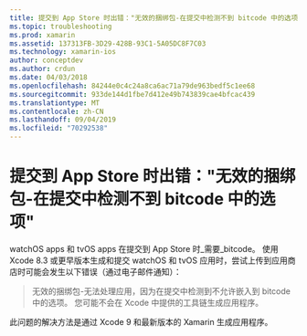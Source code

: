 ```yaml
---
title: 提交到 App Store 时出错："无效的捆绑包-在提交中检测不到 bitcode 中的选项"
ms.topic: troubleshooting
ms.prod: xamarin
ms.assetid: 137313FB-3D29-428B-93C1-5A05DC8F7C03
ms.technology: xamarin-ios
author: conceptdev
ms.author: crdun
ms.date: 04/03/2018
ms.openlocfilehash: 84244e0c4c24a8ca6ac71a79de963bedf5c1ee68
ms.sourcegitcommit: 933de144d1fbe7d412e49b743839cae4bfcac439
ms.translationtype: MT
ms.contentlocale: zh-CN
ms.lasthandoff: 09/04/2019
ms.locfileid: "70292538"
---
```

# <a name="error-when-submitting-to-app-store-invalid-bundle---options-not-allowed-to-be-embedded-in-bitcode-are-detected-in-the-submission"></a>提交到 App Store 时出错："无效的捆绑包-在提交中检测不到 bitcode 中的选项"

watchOS apps 和 tvOS apps 在提交到 App Store 时_需要_bitcode。 使用 Xcode 8.3 或更早版本生成和提交 watchOS 和 tvOS 应用时，尝试上传到应用商店时可能会发生以下错误（通过电子邮件通知）：

>无效的捆绑包-无法处理应用，因为在提交中检测到不允许嵌入到 bitcode 中的选项。 您可能不会在 Xcode 中提供的工具链生成应用程序。

此问题的解决方法是通过 Xcode 9 和最新版本的 Xamarin 生成应用程序。
